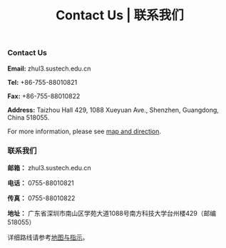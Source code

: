 ﻿---
title: "Contact Us | 联系我们"
layout: gridlay
excerpt: "Contact Us"
sitemap: false
permalink: /contact/
---

<div class="row">

<div class="col-sm-6 clearfix">

### Contact Us

**Email:** 
zhul3.sustech.edu.cn

**Tel:** 
+86-755-88010821

**Fax:** 
+86-755-88010822

**Address:**
Taizhou Hall 429,
1088 Xueyuan Ave., Shenzhen, Guangdong, China 518055.

For more information, please see [map and direction](https://www.ese.sustc.edu.cn/en/contact/index.aspx?nc=111038006).
</div>

<div class="col-sm-6 clearfix">

### 联系我们

**邮箱：**
zhul3.sustech.edu.cn

**电话：** 
0755-88010821

**传真：**
0755-88010822

**地址：** 
广东省深圳市南山区学苑大道1088号南方科技大学台州楼429（邮编 518055）

详细路线请参考[地图与指示](https://www.ese.sustc.edu.cn/contact/index.aspx?nc=101038006)。

</div>

</div>
